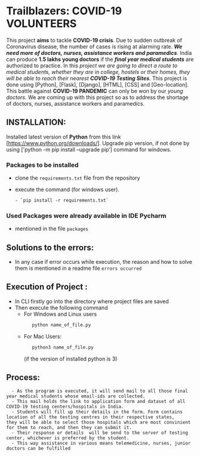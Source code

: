 # Trailblazers: COVID-19 VOLUNTEERS
This project **aims** to tackle **COVID-19 crisis**. Due to sudden outbreak of Coronavirus disease, the number of cases is rising at alarming rate. ***We need more of doctors, nurses, assistance workers and paramedics***. India can produce **1.5 lakhs young doctors** if the ***final year medical students*** are authorized to practice. In this *project we are going to direct a route to medical students, whether they are in college, hostels or their homes, they will be able to reach their nearest **COVID-19 Testing Sites***. This project is done using [Python], [Flask], [Django], [HTML], [CSS] and [Geo-location]. This battle against **COVID-19 PANDEMIC** can only be won by our *young doctors*. We are coming up with this project so as to address the shortage of doctors, nurses, assistance workers and paramedics. 



## INSTALLATION: 
Installed latest version of **Python** from this link [https://www.python.org/downloads/]. Upgrade pip version, if not done by using ['python -m pip install –upgrade pip’] command for windows.
### Packages to be installed
 - clone the `requirements.txt` file from the repository
 
 - execute the command (for windows user).
      ```html
    - `pip install -r requirements.txt` 
      ````
       
 ### Used Packages were already available in IDE **Pycharm** 
  - mentioned in the file `packages`
  
 ## Solutions to the errors:
  - In any case if error occurs while execution, the reason and how to solve them is mentioned in a readme file `errors occurred` 
  
 ## Execution of Project :
   - In CLI firstly go into the directory where project files are saved 
   - Then execute the following command
      -  For Windows and Linux users
           ```python
              python name_of_file.py
           ````
      - For Mac Users:
          ```python
             python3 name_of_file.py
          ````
          (if the version of installed python is 3)
  ## Process:
      - As the program is executed, it will send mail to all those final year medical students whose email-ids are collected.
      - This mail holds the link to application form and dataset of all COVID-19 testing centers/hospitals in India.
      - Students will fill up their details in the form. Form contains location of all the testing centres in their respective states,           they will be able to select those hospitals which are most convinient for them to reach, and then they can submit it.
      - Their response or details  will be send to the server of testing center, whichever is preferred by the student.
      - This way assistance in various means telemedicine, nurses, junior doctors can be fulfilled
